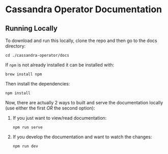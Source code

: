 # Cassandra Operator Documentation

## Running Locally

To download and run this locally, clone the repo and then go to the docs directory:

```console
cd ./cassandra-operator/docs
```

If `npm` is not already installed it can be installed with:

```console
brew install npm
```

Then install the dependencies:

```console
npm install
```

Now, there are actually 2 ways to built and serve the documentation locally (use either the first _OR_ the second option):

1. If you just want to view/read documentation:
   ```console
   npm run serve
   ```

1. If you develop the documentation and want to watch the changes:
   ```console
   npm run dev
   ```
